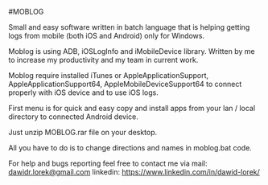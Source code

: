 #MOBLOG

Small and easy software written in batch language that is helping getting logs from mobile (both iOS and Android) only for Windows.

Moblog is using ADB, iOSLogInfo and iMobileDevice library. Written by me to increase my productivity and my team in current work.

Moblog require installed iTunes or AppleApplicationSupport, AppleApplicationSupport64, AppleMobileDeviceSupport64 to connect properly with iOS device and to use iOS logs.

First menu is for quick and easy copy and install apps from your lan / local directory to connected Android device. 

Just unzip MOBLOG.rar file on your desktop.

All you have to do is to change directions and names in moblog.bat code.

For help and bugs reporting feel free to contact me via
mail: dawidr.lorek@gmail.com
linkedin: https://www.linkedin.com/in/dawid-lorek/
